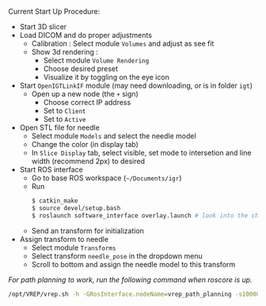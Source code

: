 Current Start Up Procedure:

- Start 3D slicer
- Load DICOM and do proper adjustments
  - Calibration : Select module ```Volumes``` and adjust as see fit
  - Show 3d rendering : 
    - Select module ```Volume Rendering``` 
    - Choose desired preset
    - Visualize it by toggling on the eye icon
- Start ```OpenIGTLinkIF``` module (may need downloading, or is in folder ```igt```)
  - Open up a new node (the ```+``` sign)
    - Choose correct IP address
    - Set to ```Client```
    - Set to ```Active```
- Open STL file for needle
  - Select module ```Models``` and select the needle model
  - Change the color (in display tab)
  - In ```Slice Display``` tab, select visible, set mode to intersetion and line width (recommend 2px) to desired
- Start ROS interface
  - Go to base ROS workspace (```~/Documents/igr```)
  - Run 
    ```bash
    $ catkin_make
    $ source devel/setup.bash
    $ roslaunch software_interface overlay.launch # look into the choices in launch folder
    ```
  - Send an transform for initialization
- Assign transform to needle
  - Select module ```Transforms```
  - Select transform ```needle_pose``` in the dropdown menu
  - Scroll to bottom and assign the needle model to this transform


*For path planning to work, run the following command when roscore is up.*

```bash
/opt/VREP/vrep.sh -h -GRosInterface.nodeName=vrep_path_planning -s1000000000000000 -q ./src/software_interface/vrep_robot_control/CtRobot_pathplanning.ttt 
```